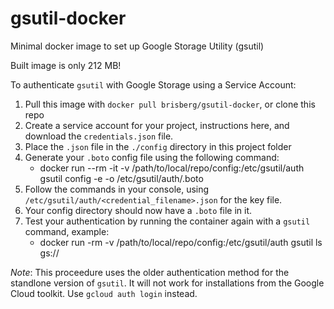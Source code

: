 # gsutil-docker
Minimal docker image to set up Google Storage Utility (gsutil)

Built image is only 212 MB!

To authenticate `gsutil` with Google Storage using a Service Account:

1. Pull this image with `docker pull brisberg/gsutil-docker`, or clone this repo
2. Create a service account for your project, instructions here, and download the `credentials.json` file.
3. Place the `.json` file in the `./config` directory in this project folder
4. Generate your `.boto` config file using the following command:
   - docker run --rm -it -v /path/to/local/repo/config:/etc/gsutil/auth gsutil config -e -o /etc/gsutil/auth/.boto
5. Follow the commands in your console, using `/etc/gsutil/auth/<credential_filename>.json` for the key file.
6. Your config directory should now have a `.boto` file in it.
7. Test your authentication by running the container again with a `gsutil` command, example:
   - docker run -rm -v /path/to/local/repo/config:/etc/gsutil/auth gsutil ls gs://<bucketname>

*Note*: This proceedure uses the older authentication method for the standlone version of `gsutil`.
It will not work for installations from the Google Cloud toolkit. Use `gcloud auth login` instead.
